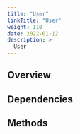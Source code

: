 ```yaml
---
title: "User"
linkTitle: "User"
weight: 110
date: 2022-01-12
description: >
  User
---
```



## Overview


## Dependencies


## Methods

